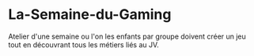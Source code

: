 # La-Semaine-du-Gaming
Atelier d'une semaine ou l'on les enfants par groupe doivent créer un jeu tout en découvrant tous les métiers liés au JV.
